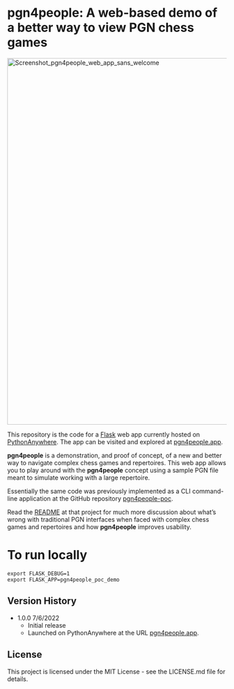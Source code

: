# pgn4people: A web-based demo of a better way to view PGN chess games

<img width="841" alt="Screenshot_pgn4people_web_app_sans_welcome" src="https://user-images.githubusercontent.com/8410716/177692439-129d6eda-3f15-4f84-8114-1094dab7732b.png">


This repository is the code for a [Flask](https://flask.palletsprojects.com) web app currently hosted on [PythonAnywhere](https://www.pythonanywhere.com/). The app  can be visited and explored at [pgn4people.app](http://127.0.0.1:4991/).

__pgn4people__ is a demonstration, and proof of concept, of a new and better way to navigate complex chess games and repertoires. This web app allows you to play around with the __pgn4people__ concept using a sample PGN file meant to simulate working with a large repertoire.

Essentially the same code was previously implemented as a CLI command-line application at the GitHub repository [pgn4people-poc](https://github.com/jimratliff/pgn4people-poc).

Read the [README](https://github.com/jimratliff/pgn4people-poc/blob/main/README.md) at that project for much more discussion about what’s wrong with traditional PGN interfaces when faced with complex chess games and repertoires and how __pgn4people__ improves usability.

# To run locally
```
export FLASK_DEBUG=1
export FLASK_APP=pgn4people_poc_demo
```

## Version History
* 1.0.0 7/6/2022
    * Initial release
    * Launched on PythonAnywhere at the URL [pgn4people.app](https://www.pgn4people.app/).
<!--
* 0.2
    * Various bug fixes and optimizations
    * See [commit change]() or See [release history]()
* 0.1
    * Initial Release
-->
## License

This project is licensed under the MIT License - see the LICENSE.md file for details.